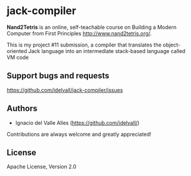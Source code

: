 # jack-compiler

**Nand2Tetris** is an online, self-teachable course on Building a Modern Computer from First Principles http://www.nand2tetris.org/.

This is my project #11 submission, a compiler that translates the object-oriented Jack language into an intermediate stack-based language called VM code

## Support bugs and requests
https://github.com/idelvall/jack-compiler/issues

## Authors

- Ignacio del Valle Alles (<https://github.com/idelvall/>)

Contributions are always welcome and greatly appreciated!

## License
Apache License, Version 2.0

